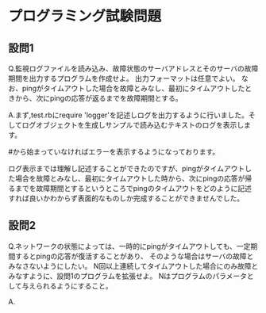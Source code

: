 # プログラミング試験問題

## 設問1
Q.監視ログファイルを読み込み、故障状態のサーバアドレスとそのサーバの故障期間を出力するプログラムを作成せよ。
出力フォーマットは任意でよい。
なお、pingがタイムアウトした場合を故障とみなし、最初にタイムアウトしたときから、次にpingの応答が返るまでを故障期間とする。

A.まず,test.rbにrequire 'logger'を記述しログを出力するように行いました。そしてログオブジェクトを生成しサンプルで読み込むテキストのログを表示します。

#から始まっていなければエラーを表示するようになっております。

ログ表示までは理解し記述することができたのですが、pingがタイムアウトした場合を故障とみなし、最初にタイムアウトした時から、次にpingの応答が帰るまでを故障期間とするというところでpingのタイムアウトをどのように記述すれば良いかわからず表面的なものしか完成することができませんでした。

## 設問2
Q.ネットワークの状態によっては、一時的にpingがタイムアウトしても、一定期間するとpingの応答が復活することがあり、
そのような場合はサーバの故障とみなさないようにしたい。
N回以上連続してタイムアウトした場合にのみ故障とみなすように、設問1のプログラムを拡張せよ。
Nはプログラムのパラメータとして与えられるようにすること。

A.